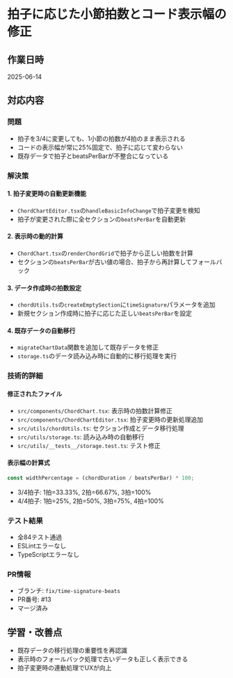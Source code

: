 # 拍子に応じた小節拍数とコード表示幅の修正

## 作業日時
2025-06-14

## 対応内容

### 問題
- 拍子を3/4に変更しても、1小節の拍数が4拍のまま表示される
- コードの表示幅が常に25%固定で、拍子に応じて変わらない
- 既存データで拍子とbeatsPerBarが不整合になっている

### 解決策

#### 1. 拍子変更時の自動更新機能
- `ChordChartEditor.tsx`の`handleBasicInfoChange`で拍子変更を検知
- 拍子が変更された際に全セクションの`beatsPerBar`を自動更新

#### 2. 表示時の動的計算
- `ChordChart.tsx`の`renderChordGrid`で拍子から正しい拍数を計算
- セクションの`beatsPerBar`が古い値の場合、拍子から再計算してフォールバック

#### 3. データ作成時の拍数設定
- `chordUtils.ts`の`createEmptySection`に`timeSignature`パラメータを追加
- 新規セクション作成時に拍子に応じた正しい`beatsPerBar`を設定

#### 4. 既存データの自動移行
- `migrateChartData`関数を追加して既存データを修正
- `storage.ts`のデータ読み込み時に自動的に移行処理を実行

### 技術的詳細

#### 修正されたファイル
- `src/components/ChordChart.tsx`: 表示時の拍数計算修正
- `src/components/ChordChartEditor.tsx`: 拍子変更時の更新処理追加
- `src/utils/chordUtils.ts`: セクション作成とデータ移行処理
- `src/utils/storage.ts`: 読み込み時の自動移行
- `src/utils/__tests__/storage.test.ts`: テスト修正

#### 表示幅の計算式
```typescript
const widthPercentage = (chordDuration / beatsPerBar) * 100;
```

- 3/4拍子: 1拍=33.33%, 2拍=66.67%, 3拍=100%
- 4/4拍子: 1拍=25%, 2拍=50%, 3拍=75%, 4拍=100%

### テスト結果
- 全84テスト通過
- ESLintエラーなし
- TypeScriptエラーなし

### PR情報
- ブランチ: `fix/time-signature-beats`
- PR番号: #13
- マージ済み

## 学習・改善点
- 既存データの移行処理の重要性を再認識
- 表示時のフォールバック処理で古いデータも正しく表示できる
- 拍子変更時の連動処理でUXが向上
